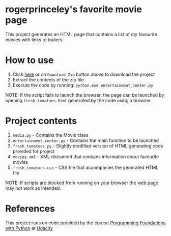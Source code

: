 # rogerprinceley's favorite movie page

This project generates an HTML page that contains a list of my favourite movies with links to trailers.

# How to use
1. Click [here](https://github.com/rogerprinceley/movietrailerwebsite/archive/master.zip) or on `Download Zip` button above to download the project 
2. Extract the contents of the zip file
3. Execute the code by running: `python.exe entertainment_center.py`

NOTE: If the script fails to launch the browser, the page can be launched by opening `fresh_tomatoes.html` generated by the code using a browser.

# Project contents
1. `media.py` - Contains the Movie class 
2. `entertainment_center.py` - Contains the main function to be launched
3. `fresh_tomatoes.py` - Slightly modified version of HTML generating code provided for project
4. `movies.xml` - XML document that contains information about favourite movies
5. `fresh_tomatoes.css` - CSS file that accompanies the generated HTML file

NOTE: If scripts are blocked from running on your browser the web page may not work as intended. 

# References 
This project runs on code provided by the course [Programming Foundations with Python](https://www.udacity.com/course/programming-foundations-with-python--ud036) at [Udacity](http://www.udacity.com)
